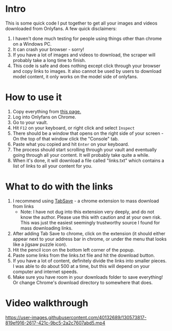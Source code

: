 # Intro
This is some quick code I put together to get all your images and videos downloaded from Onlyfans. A few quick disclaimers:
1. I haven't done much testing for people using things other than chrome on a Windows PC.
2. It can crash your browser - sorry!
3. If you have a lot of images and videos to download, the scraper will probably take a long time to finish.
4. This code is safe and does nothing except click through your browser and copy links to images. It also cannot be used by users to download model content, it only works on the model side of onlyfans.

# How to use it
1. Copy everything from [this page.](https://raw.githubusercontent.com/Mynamewasused/OFscraper/main/src/scraper.js)
2. Log into Onlyfans on Chrome.
3. Go to your vault.
4. Hit `F12` on your keyboard, or right click and select `Inspect`
5. There should be a window that opens on the right side of your screen - On the top of that window click the "Console" tab.
6. Paste what you copied and hit `Enter` on your keyboard.
7. The process should start scrolling through your vault and eventually going through all your content. It will probably take quite a while.
8. When it's done, it will download a file called "links.txt" which contains a list of links to all your content for you.

# What to do with the links
1. I recommend using [TabSave](https://chrome.google.com/webstore/detail/tab-save/lkngoeaeclaebmpkgapchgjdbaekacki?hl=en) - a chrome extension to mass download from links
    * Note: I have not dug into this extension very deeply, and do not know the author. Please use this with caution and at your own risk. This was just the easiest seemingly trustworthy source I found for mass downloading links.
2. After adding Tab Save to chrome, click on the extension (it should either appear next to your address bar in chrome, or under the menu that looks like a jigsaw puzzle icon).
3. Hit the pencil icon on the bottom left corner of the popup.
4. Paste some links from the links.txt file and hit the download button.
5. If you have a lot of content, definitely divide the links into smaller pieces. I was able to do about 500 at a time, but this will depend on your computer and internet speeds.
6. Make sure you have room in your downloads folder to save everything! Or change Chrome's download directory to somewhere that does.

# Video walkthrough
https://user-images.githubusercontent.com/40132689/130573817-819ef916-2617-421c-9bc5-2a2c7607abd5.mp4
